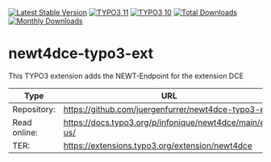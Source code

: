 [![Latest Stable Version](https://poser.pugx.org/infonique/newt4dce/v/stable.svg)](https://extensions.typo3.org/extension/newt4dce/)
[![TYPO3 11](https://img.shields.io/badge/TYPO3-11-orange.svg?style=flat-square)](https://get.typo3.org/version/11)
[![TYPO3 10](https://img.shields.io/badge/TYPO3-10-orange.svg?style=flat-square)](https://get.typo3.org/version/10)
[![Total Downloads](https://poser.pugx.org/infonique/newt4dce/d/total)](https://packagist.org/packages/infonique/newt4dce)
[![Monthly Downloads](https://poser.pugx.org/infonique/newt4dce/d/monthly)](https://packagist.org/packages/infonique/newt4dce)

# newt4dce-typo3-ext

This TYPO3 extension adds the NEWT-Endpoint for the extension DCE

| Type         | URL                                                      |
|--------------|----------------------------------------------------------|
| Repository:  | https://github.com/juergenfurrer/newt4dce-typo3-ext      |
| Read online: | https://docs.typo3.org/p/infonique/newt4dce/main/en-us/  |
| TER:         | https://extensions.typo3.org/extension/newt4dce          |

